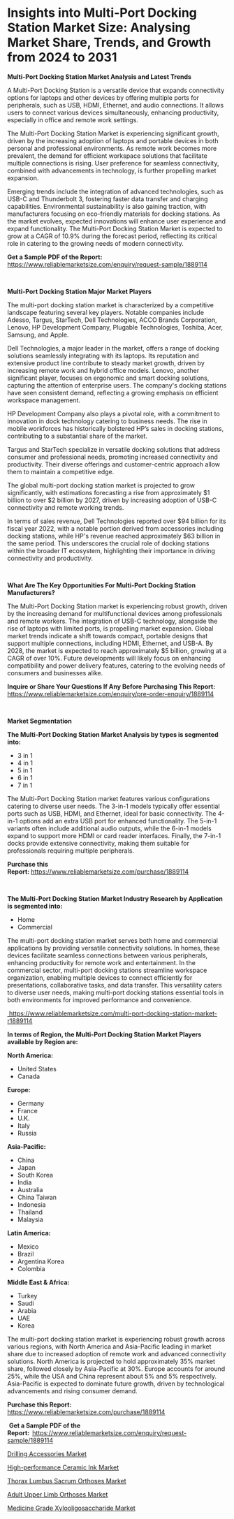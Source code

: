 <p><h1>Insights into Multi-Port Docking Station Market Size: Analysing Market Share, Trends, and Growth from 2024 to 2031</h1></p><p><strong>Multi-Port Docking Station Market Analysis and Latest Trends</strong></p>
<p><p>A Multi-Port Docking Station is a versatile device that expands connectivity options for laptops and other devices by offering multiple ports for peripherals, such as USB, HDMI, Ethernet, and audio connections. It allows users to connect various devices simultaneously, enhancing productivity, especially in office and remote work settings. </p><p>The Multi-Port Docking Station Market is experiencing significant growth, driven by the increasing adoption of laptops and portable devices in both personal and professional environments. As remote work becomes more prevalent, the demand for efficient workspace solutions that facilitate multiple connections is rising. User preference for seamless connectivity, combined with advancements in technology, is further propelling market expansion.</p><p>Emerging trends include the integration of advanced technologies, such as USB-C and Thunderbolt 3, fostering faster data transfer and charging capabilities. Environmental sustainability is also gaining traction, with manufacturers focusing on eco-friendly materials for docking stations. As the market evolves, expected innovations will enhance user experience and expand functionality. The Multi-Port Docking Station Market is expected to grow at a CAGR of 10.9% during the forecast period, reflecting its critical role in catering to the growing needs of modern connectivity.</p></p>
<p><strong>Get a Sample PDF of the Report:&nbsp;</strong> <a href="https://www.reliablemarketsize.com/enquiry/request-sample/1889114?utm_campaign=1550&utm_medium=2&utm_source=Github&utm_content=ia&utm_term=24102024&utm_id=multi-port-docking-station">https://www.reliablemarketsize.com/enquiry/request-sample/1889114</a></p>
<p>&nbsp;</p>
<p><strong>Multi-Port Docking Station Major Market Players</strong></p>
<p><p>The multi-port docking station market is characterized by a competitive landscape featuring several key players. Notable companies include Adesso, Targus, StarTech, Dell Technologies, ACCO Brands Corporation, Lenovo, HP Development Company, Plugable Technologies, Toshiba, Acer, Samsung, and Apple. </p><p>Dell Technologies, a major leader in the market, offers a range of docking solutions seamlessly integrating with its laptops. Its reputation and extensive product line contribute to steady market growth, driven by increasing remote work and hybrid office models. Lenovo, another significant player, focuses on ergonomic and smart docking solutions, capturing the attention of enterprise users. The company's docking stations have seen consistent demand, reflecting a growing emphasis on efficient workspace management.</p><p>HP Development Company also plays a pivotal role, with a commitment to innovation in dock technology catering to business needs. The rise in mobile workforces has historically bolstered HP’s sales in docking stations, contributing to a substantial share of the market. </p><p>Targus and StarTech specialize in versatile docking solutions that address consumer and professional needs, promoting increased connectivity and productivity. Their diverse offerings and customer-centric approach allow them to maintain a competitive edge.</p><p>The global multi-port docking station market is projected to grow significantly, with estimations forecasting a rise from approximately $1 billion to over $2 billion by 2027, driven by increasing adoption of USB-C connectivity and remote working trends.</p><p>In terms of sales revenue, Dell Technologies reported over $94 billion for its fiscal year 2022, with a notable portion derived from accessories including docking stations, while HP's revenue reached approximately $63 billion in the same period. This underscores the crucial role of docking stations within the broader IT ecosystem, highlighting their importance in driving connectivity and productivity.</p></p>
<p>&nbsp;</p>
<p><strong>What Are The Key Opportunities For Multi-Port Docking Station Manufacturers?</strong></p>
<p><p>The Multi-Port Docking Station market is experiencing robust growth, driven by the increasing demand for multifunctional devices among professionals and remote workers. The integration of USB-C technology, alongside the rise of laptops with limited ports, is propelling market expansion. Global market trends indicate a shift towards compact, portable designs that support multiple connections, including HDMI, Ethernet, and USB-A. By 2028, the market is expected to reach approximately $5 billion, growing at a CAGR of over 10%. Future developments will likely focus on enhancing compatibility and power delivery features, catering to the evolving needs of consumers and businesses alike.</p></p>
<p><strong>Inquire or Share Your Questions If Any Before Purchasing This Report:</strong> <a href="https://www.reliablemarketsize.com/enquiry/pre-order-enquiry/1889114?utm_campaign=1550&utm_medium=2&utm_source=Github&utm_content=ia&utm_term=24102024&utm_id=multi-port-docking-station">https://www.reliablemarketsize.com/enquiry/pre-order-enquiry/1889114</a></p>
<p>&nbsp;</p>
<p><strong>Market Segmentation</strong></p>
<p><strong>The Multi-Port Docking Station Market Analysis by types is segmented into:</strong></p>
<p><ul><li>3 in 1</li><li>4 in 1</li><li>5 in 1</li><li>6 in 1</li><li>7 in 1</li></ul></p>
<p><p>The Multi-Port Docking Station market features various configurations catering to diverse user needs. The 3-in-1 models typically offer essential ports such as USB, HDMI, and Ethernet, ideal for basic connectivity. The 4-in-1 options add an extra USB port for enhanced functionality. The 5-in-1 variants often include additional audio outputs, while the 6-in-1 models expand to support more HDMI or card reader interfaces. Finally, the 7-in-1 docks provide extensive connectivity, making them suitable for professionals requiring multiple peripherals.</p></p>
<p><strong>Purchase this Report:&nbsp;</strong><a href="https://www.reliablemarketsize.com/purchase/1889114?utm_campaign=1550&utm_medium=2&utm_source=Github&utm_content=ia&utm_term=24102024&utm_id=multi-port-docking-station">https://www.reliablemarketsize.com/purchase/1889114</a></p>
<p>&nbsp;</p>
<p><strong>The Multi-Port Docking Station Market Industry Research by Application is segmented into:</strong></p>
<p><ul><li>Home</li><li>Commercial</li></ul></p>
<p><p>The multi-port docking station market serves both home and commercial applications by providing versatile connectivity solutions. In homes, these devices facilitate seamless connections between various peripherals, enhancing productivity for remote work and entertainment. In the commercial sector, multi-port docking stations streamline workspace organization, enabling multiple devices to connect efficiently for presentations, collaborative tasks, and data transfer. This versatility caters to diverse user needs, making multi-port docking stations essential tools in both environments for improved performance and convenience.</p></p>
<p><a href="https://www.reliablemarketsize.com/multi-port-docking-station-market-r1889114?utm_campaign=1550&utm_medium=2&utm_source=Github&utm_content=ia&utm_term=24102024&utm_id=multi-port-docking-station">&nbsp;https://www.reliablemarketsize.com/multi-port-docking-station-market-r1889114</a></p>
<p><strong>In terms of Region, the Multi-Port Docking Station Market Players available by Region are:</strong></p>
<p>
    <p> <strong> North America: </strong>
        <ul>
            <li>United States</li>
            <li>Canada</li>
        </ul>
        </p> 
    <p> <strong> Europe: </strong>
        <ul>
            <li>Germany</li>
            <li>France</li>
            <li>U.K.</li>
            <li>Italy</li>
            <li>Russia</li>
        </ul>
        </p> 
    <p> <strong> Asia-Pacific: </strong>
        <ul>
            <li>China</li>
            <li>Japan</li>
            <li>South Korea</li>
            <li>India</li>
            <li>Australia</li>
            <li>China Taiwan</li>
            <li>Indonesia</li>
            <li>Thailand</li>
            <li>Malaysia</li>
        </ul>
        </p> 
    <p> <strong> Latin America: </strong>
        <ul>
            <li>Mexico</li>
            <li>Brazil</li>
            <li>Argentina Korea</li>
            <li>Colombia</li>
        </ul>
        </p> 
    <p> <strong> Middle East & Africa: </strong>
        <ul>
            <li>Turkey</li>
            <li>Saudi</li>
            <li>Arabia</li>
            <li>UAE</li>
            <li>Korea</li>
        </ul>
    </p>
    </p>
<p><p>The multi-port docking station market is experiencing robust growth across various regions, with North America and Asia-Pacific leading in market share due to increased adoption of remote work and advanced connectivity solutions. North America is projected to hold approximately 35% market share, followed closely by Asia-Pacific at 30%. Europe accounts for around 25%, while the USA and China represent about 5% and 5% respectively. Asia-Pacific is expected to dominate future growth, driven by technological advancements and rising consumer demand.</p></p>
<p><strong>Purchase this Report: </strong><a href="https://www.reliablemarketsize.com/purchase/1889114?utm_campaign=1550&utm_medium=2&utm_source=Github&utm_content=ia&utm_term=24102024&utm_id=multi-port-docking-station">https://www.reliablemarketsize.com/purchase/1889114</a></p>
<p>&nbsp;<strong>Get a Sample PDF of the Report:&nbsp;&nbsp;</strong><a href="https://www.reliablemarketsize.com/enquiry/request-sample/1889114?utm_campaign=1550&utm_medium=2&utm_source=Github&utm_content=ia&utm_term=24102024&utm_id=multi-port-docking-station">https://www.reliablemarketsize.com/enquiry/request-sample/1889114</a></p>
<p><strong></strong></p>
<p><p><a href="https://issuu.com/reportprime-2/docs/drilling-accessories-market-size-20_9e74c5fa8f1819?utm_campaign=1550&utm_medium=2&utm_source=Github&utm_content=ia&utm_term=24102024&utm_id=multi-port-docking-station">Drilling Accessories Market</a></p><p><a href="https://github.com/princecrrt6i/Market-Research-Report-List-1/blob/main/high-performance-ceramic-ink-market.md?utm_campaign=1550&utm_medium=2&utm_source=Github&utm_content=ia&utm_term=24102024&utm_id=multi-port-docking-station">High-performance Ceramic Ink Market</a></p><p><a href="https://www.linkedin.com/pulse/global-thorax-lumbus-sacrum-orthoses-market-size-trends-analysis-4cpae?utm_campaign=1550&utm_medium=2&utm_source=Github&utm_content=ia&utm_term=24102024&utm_id=multi-port-docking-station">Thorax Lumbus Sacrum Orthoses Market</a></p><p><a href="https://www.linkedin.com/pulse/adult-upper-limb-orthoses-market-indicators-size-regional-breakdown-0egce?utm_campaign=1550&utm_medium=2&utm_source=Github&utm_content=ia&utm_term=24102024&utm_id=multi-port-docking-station">Adult Upper Limb Orthoses Market</a></p><p><a href="https://github.com/ChiragRp1/Market-Research-Report-List-6/blob/main/medicine-grade-xylooligosaccharide-market.md?utm_campaign=1550&utm_medium=2&utm_source=Github&utm_content=ia&utm_term=24102024&utm_id=multi-port-docking-station">Medicine Grade Xylooligosaccharide Market</a></p></p>